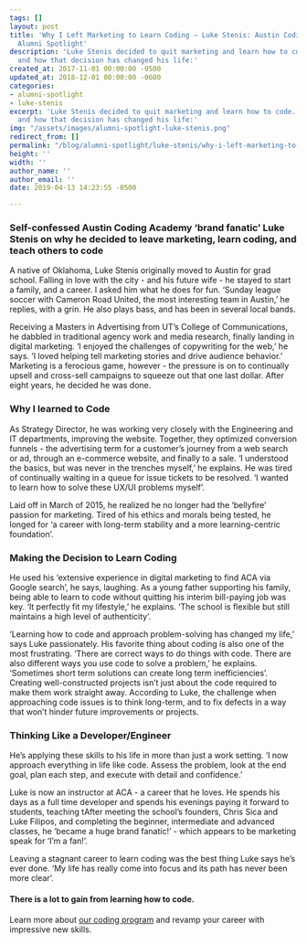 ```yaml
---
tags: []
layout: post
title: 'Why I Left Marketing to Learn Coding – Luke Stenis: Austin Coding Academy
  Alumni Spotlight'
description: 'Luke Stenis decided to quit marketing and learn how to code. Ready why,
  and how that decision has changed his life:'
created_at: 2017-11-01 00:00:00 -0500
updated_at: 2018-12-01 00:00:00 -0600
categories:
- alumni-spotlight
- luke-stenis
excerpt: 'Luke Stenis decided to quit marketing and learn how to code. Ready why,
  and how that decision has changed his life:'
img: "/assets/images/alumni-spotlight-luke-stenis.png"
redirect_from: []
permalink: "/blog/alumni-spotlight/luke-stenis/why-i-left-marketing-to-learn-coding/"
height: ''
width: ''
author_name: ''
author_email: ''
date: 2019-04-13 14:23:55 -0500

---
```


### **Self-confessed Austin Coding Academy ‘brand fanatic’ Luke Stenis on why he decided to leave marketing, learn coding, and teach others to code**

A native of Oklahoma, Luke Stenis originally moved to Austin for grad school. Falling in love with the city - and his future wife - he stayed to start a family, and a career. I asked him what he does for fun. ‘Sunday league soccer with Cameron Road United, the most interesting team in Austin,’ he replies, with a grin. He also plays bass, and has been in several local bands.

Receiving a Masters in Advertising from UT’s College of Communications, he dabbled in traditional agency work and media research, finally landing in digital marketing. ‘I enjoyed the challenges of copywriting for the web,’ he says. ‘I loved helping tell marketing stories and drive audience behavior.’ Marketing is a ferocious game, however - the pressure is on to continually upsell and cross-sell campaigns to squeeze out that one last dollar. After eight years, he decided he was done.

### Why I learned to Code

As Strategy Director, he was working very closely with the Engineering and IT departments, improving the website. Together, they optimized conversion funnels - the advertising term for a customer’s journey from a web search or ad, through an e-commerce website, and finally to a sale. ‘I understood the basics, but was never in the trenches myself,’ he explains. He was tired of continually waiting in a queue for issue tickets to be resolved. ‘I wanted to learn how to solve these UX/UI problems myself’.

Laid off in March of 2015, he realized he no longer had the ‘bellyfire’ passion for marketing. Tired of his ethics and morals being tested, he longed for ‘a career with long-term stability and a more learning-centric foundation’.

### Making the Decision to Learn Coding

He used his ‘extensive experience in digital marketing to find ACA via Google search’, he says, laughing. As a young father supporting his family, being able to learn to code without quitting his interim bill-paying job was key. ‘It perfectly fit my lifestyle,’ he explains. ‘The school is flexible but still maintains a high level of authenticity’.

‘Learning how to code and approach problem-solving has changed my life,’ says Luke passionately. His favorite thing about coding is also one of the most frustrating. ‘There are correct ways to do things with code. There are also different ways you use code to solve a problem,’ he explains. ‘Sometimes short term solutions can create long term inefficiencies’. Creating well-constructed projects isn’t just about the code required to make them work straight away. According to Luke, the challenge when approaching code issues is to think long-term, and to fix defects in a way that won’t hinder future improvements or projects.

### Thinking Like a Developer/Engineer

He’s applying these skills to his life in more than just a work setting. ‘I now approach everything in life like code. Assess the problem, look at the end goal, plan each step, and execute with detail and confidence.’

Luke is now an instructor at ACA - a career that he loves. He spends his days as a full time developer and spends his evenings paying it forward to students, teaching tAfter meeting the school’s founders, Chris Sica and Luke Filipos, and completing the beginner, intermediate and advanced classes, he ‘became a huge brand fanatic!’ - which appears to be marketing speak for ‘I’m a fan!’.

Leaving a stagnant career to learn coding was the best thing Luke says he’s ever done. ‘My life has really come into focus and its path has never been more clear’.

#### **There is a lot to gain from learning how to code**.

Learn more about [our coding program](https://austincodingacademy.com/) and revamp your career with impressive new skills.